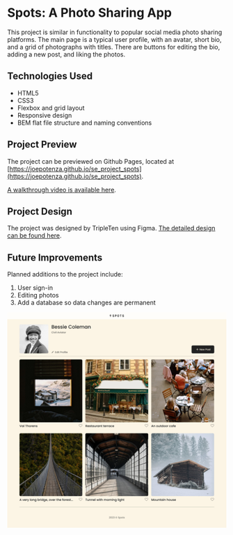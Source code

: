# Spots: A Photo Sharing App

This project is similar in functionality to popular social media photo sharing platforms. The main page is a typical user profile, with an avatar, short bio, and a grid of photographs with titles. There are buttons for editing the bio, adding a new post, and liking the photos.

## Technologies Used

- HTML5
- CSS3
- Flexbox and grid layout
- Responsive design
- BEM flat file structure and naming conventions

## Project Preview

The project can be previewed on Github Pages, located at [https://joepotenza.github.io/se_project_spots](https://joepotenza.github.io/se_project_spots).

[A walkthrough video is available here](https://drive.google.com/file/d/1NdBVA_B2yl2UAbTi0POWMSqeSsJcHNvw/view?usp=sharing).

## Project Design

The project was designed by TripleTen using Figma. [The detailed design can be found here](https://www.figma.com/file/BBNm2bC3lj8QQMHlnqRsga/Sprint-3-Project%3A-Spots?type=design&node-id=0-1&mode=design&t=JiWpEtqxwfvfB7ba-0).

## Future Improvements

Planned additions to the project include:

1. User sign-in
2. Editing photos
3. Add a database so data changes are permanent

![Spots Project Screenshot](./images/screenshot.png)
